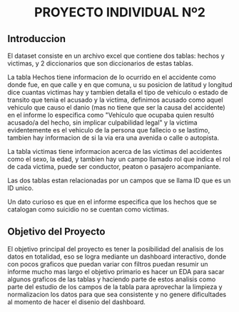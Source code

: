 # <h1 align=center> **PROYECTO INDIVIDUAL Nº2** </h1>

## Introduccion

El dataset consiste en un archivo excel que contiene dos tablas: hechos y victimas, y 2 diccionarios que son diccionarios de estas tablas.

La tabla Hechos tiene informacion de lo ocurrido en el accidente como donde fue, en que calle y en que comuna, u su posicion de latitud y longitud dice cuantas victimas hay y tambien detalla el tipo de vehiculo o estado de transito que tenia el acusado y la victima, definimos acusado como aquel vehiculo que causo el danio (mas no tiene que ser la causa del accidente) en el informe lo especifica como "Vehículo que ocupaba quien resultó acusado/a del hecho, sin
implicar culpabilidad legal" y la victima evidentemente es el vehiculo de la persona que fallecio o se lastimo, tambien hay informacion de si la via era una avenida o calle o autopista.

La tabla victimas tiene informacion acerca de las victimas del accidentes como el sexo, la edad, y tambien hay un campo llamado rol que indica el rol de cada victima, puede ser conductor, peaton o pasajero acompaniante.

Las dos tablas estan relacionadas por un campos que se llama ID que es un ID unico.

Un dato curioso es que en el informe especifica que los hechos que se catalogan como suicidio no se cuentan como victimas.

## Objetivo del Proyecto

El objetivo principal del proyecto es tener la posibilidad del analisis de los datos en totalidad, eso se logra mediante un dashboard interactivo, donde con pocos graficos que puedan variar con filtros puedan resumir un informe mucho mas largo el objetivo primario es hacer un EDA para sacar algunos graficos de las tablas y haciendo parte de estos analisis como parte del estudio de los campos de la tabla para aprovechar la limpieza y normalizacion los datos para que sea consistente y no genere dificultades al momento de hacer el disenio del dashboard.

## 

